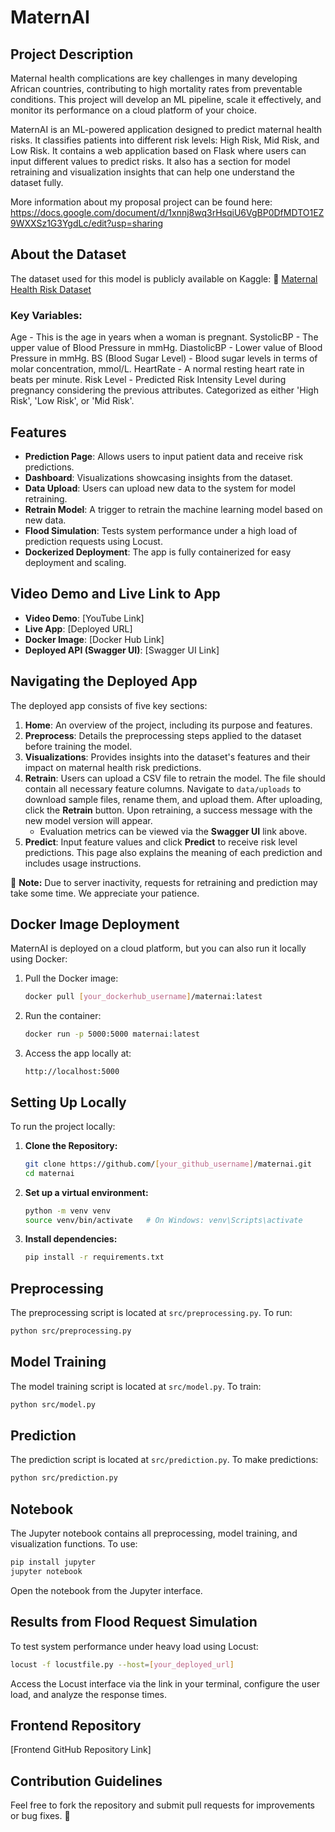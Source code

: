# MaternAI

## Project Description
Maternal health complications are key challenges in many developing African countries, contributing to high mortality rates from preventable conditions. This project will develop an ML pipeline, scale it effectively, and monitor its performance on a cloud platform of your choice.

MaternAI is an ML-powered application designed to predict maternal health risks. It classifies patients into different risk levels: High Risk, Mid Risk, and Low Risk. 
It contains a web application based on Flask where users can input different values to predict risks. It also has a section for model retraining and visualization insights that can help one understand the dataset fully.

More information about my proposal project can be found here: https://docs.google.com/document/d/1xnnj8wq3rHsqiU6VgBP0DfMDTO1EZ9WXXSz1G3YgdLc/edit?usp=sharing

## About the Dataset
The dataset used for this model is publicly available on Kaggle:
🔗 [Maternal Health Risk Dataset](https://www.kaggle.com/datasets/csafrit2/maternal-health-risk-data/data)  

### Key Variables:
Age - This is the age in years when a woman is pregnant.
SystolicBP - The upper value of Blood Pressure in mmHg.
DiastolicBP - Lower value of Blood Pressure in mmHg.
BS (Blood Sugar Level) - Blood sugar levels in terms of molar concentration, mmol/L.
HeartRate - A normal resting heart rate in beats per minute.
Risk Level - Predicted Risk Intensity Level during pregnancy considering the previous attributes. Categorized as either 'High Risk', 'Low Risk', or 'Mid Risk'.


## Features
- **Prediction Page**: Allows users to input patient data and receive risk predictions.
- **Dashboard**: Visualizations showcasing insights from the dataset.
- **Data Upload**: Users can upload new data to the system for model retraining.
- **Retrain Model**: A trigger to retrain the machine learning model based on new data.
- **Flood Simulation**: Tests system performance under a high load of prediction requests using Locust.
- **Dockerized Deployment**: The app is fully containerized for easy deployment and scaling.

## Video Demo and Live Link to App
- **Video Demo**: [YouTube Link]
- **Live App**: [Deployed URL]
- **Docker Image**: [Docker Hub Link]
- **Deployed API (Swagger UI)**: [Swagger UI Link]

## Navigating the Deployed App
The deployed app consists of five key sections:

1. **Home**: An overview of the project, including its purpose and features.
2. **Preprocess**: Details the preprocessing steps applied to the dataset before training the model.
3. **Visualizations**: Provides insights into the dataset's features and their impact on maternal health risk predictions.
4. **Retrain**: Users can upload a CSV file to retrain the model. The file should contain all necessary feature columns. Navigate to `data/uploads` to download sample files, rename them, and upload them. After uploading, click the **Retrain** button. Upon retraining, a success message with the new model version will appear. 
   - Evaluation metrics can be viewed via the **Swagger UI** link above.
5. **Predict**: Input feature values and click **Predict** to receive risk level predictions. This page also explains the meaning of each prediction and includes usage instructions.

🚨 **Note:** Due to server inactivity, requests for retraining and prediction may take some time. We appreciate your patience.

## Docker Image Deployment
MaternAI is deployed on a cloud platform, but you can also run it locally using Docker:

1. Pull the Docker image:
   ```bash
   docker pull [your_dockerhub_username]/maternai:latest
   ```
2. Run the container:
   ```bash
   docker run -p 5000:5000 maternai:latest
   ```
3. Access the app locally at:
   ```
   http://localhost:5000
   ```

## Setting Up Locally
To run the project locally:

1. **Clone the Repository:**
   ```bash
   git clone https://github.com/[your_github_username]/maternai.git
   cd maternai
   ```
2. **Set up a virtual environment:**
   ```bash
   python -m venv venv
   source venv/bin/activate   # On Windows: venv\Scripts\activate
   ```
3. **Install dependencies:**
   ```bash
   pip install -r requirements.txt
   ```

## Preprocessing
The preprocessing script is located at `src/preprocessing.py`.
To run:
```bash
python src/preprocessing.py
```

## Model Training
The model training script is located at `src/model.py`.
To train:
```bash
python src/model.py
```

## Prediction
The prediction script is located at `src/prediction.py`.
To make predictions:
```bash
python src/prediction.py
```

## Notebook
The Jupyter notebook contains all preprocessing, model training, and visualization functions.
To use:
```bash
pip install jupyter
jupyter notebook
```
Open the notebook from the Jupyter interface.

## Results from Flood Request Simulation
To test system performance under heavy load using Locust:
```bash
locust -f locustfile.py --host=[your_deployed_url]
```
Access the Locust interface via the link in your terminal, configure the user load, and analyze the response times.

## Frontend Repository
[Frontend GitHub Repository Link]

## Contribution Guidelines
Feel free to fork the repository and submit pull requests for improvements or bug fixes. 🚀
